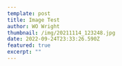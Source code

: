 ```yaml
---
template: post
title: Image Test
author: WO Wright
thumbnail: /img/20211114_123248.jpg
date: 2022-09-24T23:33:26.590Z
featured: true
excerpt: ""
---
```

